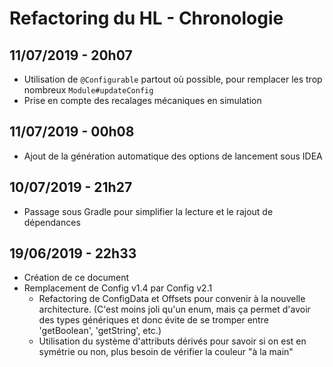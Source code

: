 Refactoring du HL - Chronologie
===

11/07/2019 - 20h07
----
* Utilisation de `@Configurable` partout où possible, pour remplacer les trop nombreux `Module#updateConfig`
* Prise en compte des recalages mécaniques en simulation

11/07/2019 - 00h08
----
+ Ajout de la génération automatique des options de lancement sous IDEA

10/07/2019 - 21h27
----
* Passage sous Gradle pour simplifier la lecture et le rajout de dépendances

19/06/2019 - 22h33
----
+ Création de ce document
+ Remplacement de Config v1.4 par Config v2.1
    + Refactoring de ConfigData et Offsets pour convenir à la nouvelle architecture. (C'est moins joli qu'un enum, 
    mais ça permet d'avoir des types génériques et donc évite de se tromper entre 'getBoolean', 'getString', etc.)
    + Utilisation du système d'attributs dérivés pour savoir si on est en symétrie ou non, plus besoin de vérifier la couleur "à la main"
